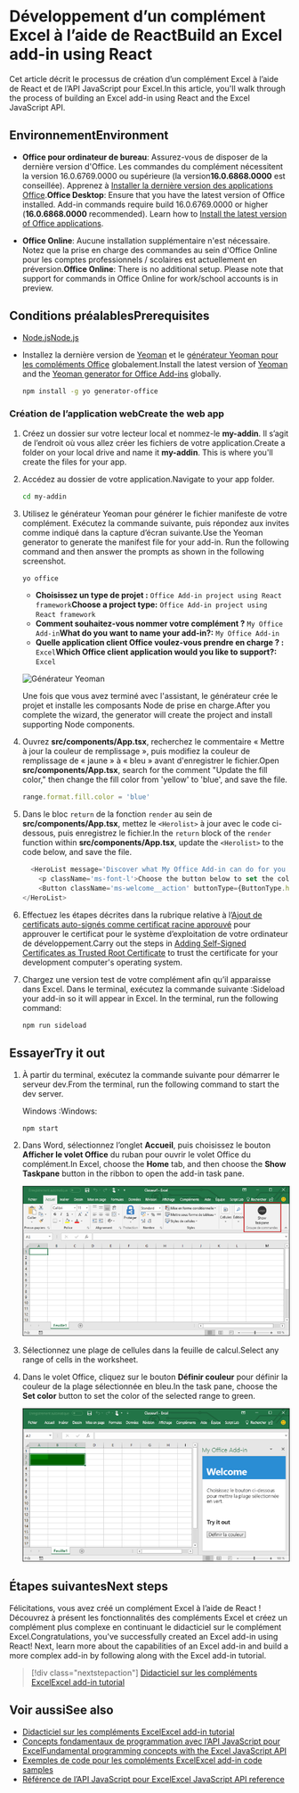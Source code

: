 # <a name="build-an-excel-add-in-using-react"></a><span data-ttu-id="ca545-101">Développement d’un complément Excel à l’aide de React</span><span class="sxs-lookup"><span data-stu-id="ca545-101">Build an Excel add-in using React</span></span>

<span data-ttu-id="ca545-102">Cet article décrit le processus de création d’un complément Excel à l’aide de React et de l’API JavaScript pour Excel.</span><span class="sxs-lookup"><span data-stu-id="ca545-102">In this article, you'll walk through the process of building an Excel add-in using React and the Excel JavaScript API.</span></span>

## <a name="environment"></a><span data-ttu-id="ca545-103">Environnement</span><span class="sxs-lookup"><span data-stu-id="ca545-103">Environment</span></span>

- <span data-ttu-id="ca545-p101">**Office pour ordinateur de bureau**:  Assurez-vous de disposer de la dernière version d'Office. Les commandes du complément nécessitent la version 16.0.6769.0000 ou supérieure (la version**16.0.6868.0000** est conseillée). Apprenez à [Installer la dernière version des applications Office](http://aka.ms/latestoffice).</span><span class="sxs-lookup"><span data-stu-id="ca545-p101">**Office Desktop**: Ensure that you have the latest version of Office installed. Add-in commands require build 16.0.6769.0000 or higher (**16.0.6868.0000** recommended). Learn how to [Install the latest version of Office applications](http://aka.ms/latestoffice).</span></span> 
 
- <span data-ttu-id="ca545-p102">**Office Online**: Aucune installation supplémentaire n'est nécessaire. Notez que la prise en charge des commandes au sein d'Office Online pour les comptes professionnels / scolaires est actuellement en préversion.</span><span class="sxs-lookup"><span data-stu-id="ca545-p102">**Office Online**: There is no additional setup. Please note that support for commands in Office Online for work/school accounts is in preview.</span></span>

## <a name="prerequisites"></a><span data-ttu-id="ca545-109">Conditions préalables</span><span class="sxs-lookup"><span data-stu-id="ca545-109">Prerequisites</span></span>

- [<span data-ttu-id="ca545-110">Node.js</span><span class="sxs-lookup"><span data-stu-id="ca545-110">Node.js</span></span>](https://nodejs.org)

- <span data-ttu-id="ca545-111">Installez la dernière version de [Yeoman](https://github.com/yeoman/yo) et le [générateur Yeoman pour les compléments Office](https://github.com/OfficeDev/generator-office) globalement.</span><span class="sxs-lookup"><span data-stu-id="ca545-111">Install the latest version of [Yeoman](https://github.com/yeoman/yo) and the [Yeoman generator for Office Add-ins](https://github.com/OfficeDev/generator-office) globally.</span></span>
    ```bash
    npm install -g yo generator-office
    ```

### <a name="create-the-web-app"></a><span data-ttu-id="ca545-112">Création de l’application web</span><span class="sxs-lookup"><span data-stu-id="ca545-112">Create the web app</span></span>

1. <span data-ttu-id="ca545-p103">Créez un dossier sur votre lecteur local et nommez-le **my-addin**. Il s’agit de l’endroit où vous allez créer les fichiers de votre application.</span><span class="sxs-lookup"><span data-stu-id="ca545-p103">Create a folder on your local drive and name it **my-addin**. This is where you'll create the files for your app.</span></span>

2. <span data-ttu-id="ca545-115">Accédez au dossier de votre application.</span><span class="sxs-lookup"><span data-stu-id="ca545-115">Navigate to your app folder.</span></span>

    ```bash
    cd my-addin
    ```

3. <span data-ttu-id="ca545-p104">Utilisez le générateur Yeoman pour générer le fichier manifeste de votre complément. Exécutez la commande suivante, puis répondez aux invites comme indiqué dans la capture d’écran suivante.</span><span class="sxs-lookup"><span data-stu-id="ca545-p104">Use the Yeoman generator to generate the manifest file for your add-in. Run the following command and then answer the prompts as shown in the following screenshot.</span></span>

    ```bash
    yo office
    ```

    - <span data-ttu-id="ca545-118">**Choisissez un type de projet :** `Office Add-in project using React framework`</span><span class="sxs-lookup"><span data-stu-id="ca545-118">**Choose a project type:** `Office Add-in project using React framework`</span></span>
    - <span data-ttu-id="ca545-119">**Comment souhaitez-vous nommer votre complément ?** `My Office Add-in`</span><span class="sxs-lookup"><span data-stu-id="ca545-119">**What do you want to name your add-in?:** `My Office Add-in`</span></span>
    - <span data-ttu-id="ca545-120">**Quelle application client Office voulez-vous prendre en charge ? :** `Excel`</span><span class="sxs-lookup"><span data-stu-id="ca545-120">**Which Office client application would you like to support?:** `Excel`</span></span>

    ![Générateur Yeoman](../images/yo-office-excel-react.png)
    
    <span data-ttu-id="ca545-122">Une fois que vous avez terminé avec l'assistant, le générateur crée le projet et installe les composants Node de prise en charge.</span><span class="sxs-lookup"><span data-stu-id="ca545-122">After you complete the wizard, the generator will create the project and install supporting Node components.</span></span>

4.  <span data-ttu-id="ca545-123">Ouvrez **src/components/App.tsx**, recherchez le commentaire « Mettre à jour la couleur de remplissage », puis modifiez la couleur de remplissage de « jaune » à « bleu » avant d'enregistrer le fichier.</span><span class="sxs-lookup"><span data-stu-id="ca545-123">Open **src/components/App.tsx**, search for the comment "Update the fill color," then change the fill color from 'yellow' to 'blue', and save the file.</span></span> 

    ```js
    range.format.fill.color = 'blue'

    ```

5. <span data-ttu-id="ca545-124">Dans le bloc `return` de la fonction `render` au sein de **src/components/App.tsx**, mettez le `<Herolist>` à jour avec le code ci-dessous, puis enregistrez le fichier.</span><span class="sxs-lookup"><span data-stu-id="ca545-124">In the `return` block of the `render` function within **src/components/App.tsx**, update the `<Herolist>` to the code below, and save the file.</span></span> 

    ```js
      <HeroList message='Discover what My Office Add-in can do for you today!' items={this.state.listItems}>
        <p className='ms-font-l'>Choose the button below to set the color of the selected range to blue. <b>Set color</b>.</p>
        <Button className='ms-welcome__action' buttonType={ButtonType.hero} iconProps={{ iconName: 'ChevronRight' }} onClick={this.click}>Run</Button>
    </HeroList>
    ```

6. <span data-ttu-id="ca545-125">Effectuez les étapes décrites dans la rubrique relative à l’[Ajout de certificats auto-signés comme certificat racine approuvé](https://github.com/OfficeDev/generator-office/blob/master/src/docs/ssl.md) pour approuver le certificat pour le système d’exploitation de votre ordinateur de développement.</span><span class="sxs-lookup"><span data-stu-id="ca545-125">Carry out the steps in [Adding Self-Signed Certificates as Trusted Root Certificate](https://github.com/OfficeDev/generator-office/blob/master/src/docs/ssl.md) to trust the certificate for your development computer's operating system.</span></span>

7. <span data-ttu-id="ca545-p105">Chargez une version test de votre complément afin qu’il apparaisse dans Excel. Dans le terminal, exécutez la commande suivante :</span><span class="sxs-lookup"><span data-stu-id="ca545-p105">Sideload your add-in so it will appear in Excel. In the terminal, run the following command:</span></span> 
    
    ```bash
    npm run sideload
    ```

## <a name="try-it-out"></a><span data-ttu-id="ca545-128">Essayer</span><span class="sxs-lookup"><span data-stu-id="ca545-128">Try it out</span></span>

1. <span data-ttu-id="ca545-129">À partir du terminal, exécutez la commande suivante pour démarrer le serveur dev.</span><span class="sxs-lookup"><span data-stu-id="ca545-129">From the terminal, run the following command to start the dev server.</span></span>

    <span data-ttu-id="ca545-130">Windows :</span><span class="sxs-lookup"><span data-stu-id="ca545-130">Windows:</span></span>
    ```bash
    npm start
    ```

2. <span data-ttu-id="ca545-131">Dans Word, sélectionnez l’onglet **Accueil**, puis choisissez le bouton **Afficher le volet Office** du ruban pour ouvrir le volet Office du complément.</span><span class="sxs-lookup"><span data-stu-id="ca545-131">In Excel, choose the **Home** tab, and then choose the **Show Taskpane** button in the ribbon to open the add-in task pane.</span></span>

    ![Bouton de Complément Excel](../images/excel-quickstart-addin-2b.png)

3. <span data-ttu-id="ca545-133">Sélectionnez une plage de cellules dans la feuille de calcul.</span><span class="sxs-lookup"><span data-stu-id="ca545-133">Select any range of cells in the worksheet.</span></span>

4. <span data-ttu-id="ca545-134">Dans le volet Office, cliquez sur le bouton **Définir couleur** pour définir la couleur de la plage sélectionnée en bleu.</span><span class="sxs-lookup"><span data-stu-id="ca545-134">In the task pane, choose the **Set color** button to set the color of the selected range to green.</span></span>

    ![Complément Excel](../images/excel-quickstart-addin-2c.png)

## <a name="next-steps"></a><span data-ttu-id="ca545-136">Étapes suivantes</span><span class="sxs-lookup"><span data-stu-id="ca545-136">Next steps</span></span>

<span data-ttu-id="ca545-p106">Félicitations, vous avez créé un complément Excel à l’aide de React ! Découvrez à présent les fonctionnalités des compléments Excel et créez un complément plus complexe en continuant le didacticiel sur le complément Excel.</span><span class="sxs-lookup"><span data-stu-id="ca545-p106">Congratulations, you've successfully created an Excel add-in using React! Next, learn more about the capabilities of an Excel add-in and build a more complex add-in by following along with the Excel add-in tutorial.</span></span>

> [!div class="nextstepaction"]
> [<span data-ttu-id="ca545-139">Didacticiel sur les compléments Excel</span><span class="sxs-lookup"><span data-stu-id="ca545-139">Excel add-in tutorial</span></span>](../tutorials/excel-tutorial.yml)

## <a name="see-also"></a><span data-ttu-id="ca545-140">Voir aussi</span><span class="sxs-lookup"><span data-stu-id="ca545-140">See also</span></span>

* [<span data-ttu-id="ca545-141">Didacticiel sur les compléments Excel</span><span class="sxs-lookup"><span data-stu-id="ca545-141">Excel add-in tutorial</span></span>](../tutorials/excel-tutorial-create-table.md)
* [<span data-ttu-id="ca545-142">Concepts fondamentaux de programmation avec l’API JavaScript pour Excel</span><span class="sxs-lookup"><span data-stu-id="ca545-142">Fundamental programming concepts with the Excel JavaScript API</span></span>](../excel/excel-add-ins-core-concepts.md)
* [<span data-ttu-id="ca545-143">Exemples de code pour les compléments Excel</span><span class="sxs-lookup"><span data-stu-id="ca545-143">Excel add-in code samples</span></span>](https://developer.microsoft.com/office/gallery/?filterBy=Samples,Excel)
* [<span data-ttu-id="ca545-144">Référence de l’API JavaScript pour Excel</span><span class="sxs-lookup"><span data-stu-id="ca545-144">Excel JavaScript API reference</span></span>](https://docs.microsoft.com/office/dev/add-ins/reference/overview/excel-add-ins-reference-overview?view=office-js)
